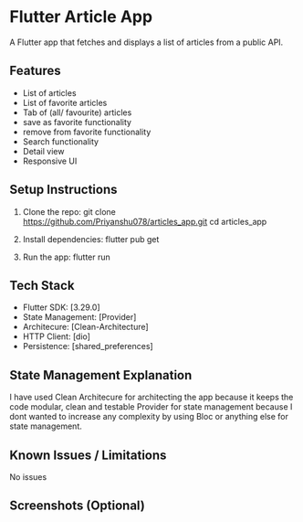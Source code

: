 # Flutter Article App
A Flutter app that fetches and displays a list of articles from a public API.

## Features
- List of articles
- List of favorite articles
- Tab of (all/ favourite) articles
- save as favorite functionality
- remove from favorite functionality
- Search functionality
- Detail view
- Responsive UI


## Setup Instructions
1. Clone the repo:
git clone https://github.com/Priyanshu078/articles_app.git
cd articles_app

2. Install dependencies:
flutter pub get

3. Run the app:
flutter run

## Tech Stack
- Flutter SDK: [3.29.0]
- State Management: [Provider]
- Architecure: [Clean-Architecture]
- HTTP Client: [dio]
- Persistence: [shared_preferences]

## State Management Explanation
I have used Clean Architecure for architecting the app because it keeps the code modular, clean and testable
Provider for state management because I dont wanted to increase any complexity by using Bloc or anything else for state management.

## Known Issues / Limitations
No issues

## Screenshots (Optional)